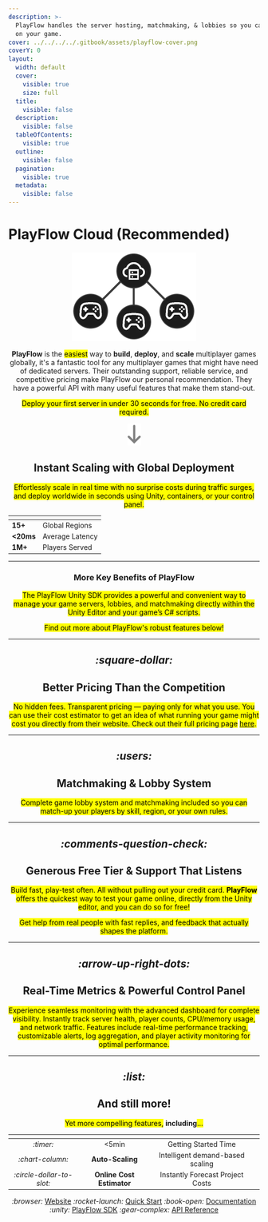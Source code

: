 ```yaml
---
description: >-
  PlayFlow handles the server hosting, matchmaking, & lobbies so you can focus
  on your game.
cover: ../../../../.gitbook/assets/playflow-cover.png
coverY: 0
layout:
  width: default
  cover:
    visible: true
    size: full
  title:
    visible: false
  description:
    visible: false
  tableOfContents:
    visible: true
  outline:
    visible: false
  pagination:
    visible: true
  metadata:
    visible: false
---
```


# PlayFlow Cloud (Recommended)

<div align="center" data-full-width="false"><figure><img src="../../../../.gitbook/assets/animated-server-signals.webp" alt="" width="250"><figcaption></figcaption></figure></div>

<p align="center"><strong>PlayFlow</strong> is the <mark style="color:$primary;">easiest</mark> way to <strong>build</strong>, <strong>deploy</strong>, and <strong>scale</strong> multiplayer games globally, it's a fantastic tool for any multiplayer games that might have need of dedicated servers. Their outstanding support, reliable service, and competitive pricing make PlayFlow our personal recommendation. They have a powerful API with many useful features that make them stand-out. </p>

<p align="center"><mark style="color:$info;">Deploy your first server in under 30 seconds for free. No credit card required.</mark></p>

<div align="center" data-full-width="false"><figure><img src="../../../../.gitbook/assets/animated-down-arrow.webp" alt=""><figcaption></figcaption></figure></div>

<h2 align="center"><strong>Instant Scaling with Global Deployment</strong></h2>

<p align="center"><mark style="color:$info;">Effortlessly scale in real time with no surprise costs during traffic surges, and deploy worldwide in seconds using Unity, containers, or your control panel.</mark></p>

<table data-view="cards" data-full-width="false"><thead><tr><th></th><th></th></tr></thead><tbody><tr><td><strong>15+</strong></td><td>Global Regions</td></tr><tr><td><strong>&#x3C;20ms</strong></td><td>Average Latency</td></tr><tr><td><strong>1M+</strong></td><td>Players Served</td></tr></tbody></table>

***

<h3 align="center">More Key Benefits of PlayFlow</h3>

<p align="center"><mark style="color:$info;">The PlayFlow Unity SDK provides a powerful and convenient way to manage your game servers, lobbies, and matchmaking directly within the Unity Editor and your game’s C# scripts.</mark></p>

<p align="center"><mark style="color:$info;">Find out more about PlayFlow's robust features below!</mark></p>

***

<h2 align="center"><i class="fa-square-dollar">:square-dollar:</i></h2>

<h2 align="center"><strong>Better Pricing Than the Competition</strong></h2>

<p align="center"><mark style="color:$info;">No hidden fees. Transparent pricing — paying only for what you use. You can use their cost estimator to get an idea of what running your game might cost you directly from their website. Check out their full pricing page</mark> <a href="https://www.playflowcloud.com/#pricing"><mark style="color:$primary;">here</mark></a><mark style="color:$info;">.</mark></p>

***

<h2 align="center"><i class="fa-users">:users:</i></h2>

<h2 align="center"><strong>Matchmaking &#x26; Lobby System</strong></h2>

<p align="center"><mark style="color:$info;">Complete game lobby system and matchmaking included so you can match-up your players by skill, region, or your own rules.</mark></p>

***

<h2 align="center"><i class="fa-comments-question-check">:comments-question-check:</i></h2>

<h2 align="center"><strong>Generous Free Tier &#x26; Support That Listens</strong></h2>

<p align="center"><mark style="color:$info;">Build fast, play-test often. All without pulling out your credit card. <strong>PlayFlow</strong> offers the quickest way to test your game online, directly from the Unity editor, and you can do so for free!</mark> </p>

<p align="center"><mark style="color:$info;">Get help from real people with fast replies, and feedback that actually shapes the platform.</mark></p>

***

<h2 align="center"><i class="fa-arrow-up-right-dots">:arrow-up-right-dots:</i></h2>

<h2 align="center">Real-Time Metrics &#x26; <strong>Powerful Control Panel</strong></h2>

<p align="center"><mark style="color:$info;">Experience seamless monitoring with the advanced dashboard for complete visibility. Instantly track server health, player counts, CPU/memory usage, and network traffic. Features include real-time performance tracking, customizable alerts, log aggregation, and player activity monitoring for optimal performance.</mark></p>

***

<h2 align="center"><i class="fa-list">:list:</i></h2>

<h2 align="center">And still more!</h2>

<p align="center"><mark style="color:$info;">Yet more compelling features,</mark> <strong>including</strong><mark style="color:$info;">...</mark></p>

<table data-view="cards"><thead><tr><th align="center"></th><th align="center"></th><th align="center"></th><th data-hidden data-card-cover data-type="image"></th></tr></thead><tbody><tr><td align="center"><i class="fa-timer">:timer:</i></td><td align="center">&#x3C;5min</td><td align="center">Getting Started Time</td><td></td></tr><tr><td align="center"><i class="fa-chart-column">:chart-column:</i></td><td align="center"><strong>Auto-Scaling</strong></td><td align="center">Intelligent demand-based scaling</td><td></td></tr><tr><td align="center"><i class="fa-circle-dollar-to-slot">:circle-dollar-to-slot:</i></td><td align="center"><strong>Online Cost Estimator</strong></td><td align="center">Instantly Forecast Project Costs</td><td></td></tr></tbody></table>







<p align="center"><i class="fa-browser">:browser:</i> <a href="https://www.playflowcloud.com/">Website</a>   <i class="fa-rocket-launch">:rocket-launch:</i> <a href="https://documentation.playflowcloud.com/quickstart">Quick Start</a>   <i class="fa-book-open">:book-open:</i> <a href="https://documentation.playflowcloud.com/quickstart">Documentation</a>   <i class="fa-unity">:unity:</i> <a href="https://documentation.playflowcloud.com/unity">PlayFlow SDK</a>   <i class="fa-gear-complex">:gear-complex:</i> <a href="https://documentation.playflowcloud.com/api-reference/servers/list-game-servers">API Reference</a></p>
